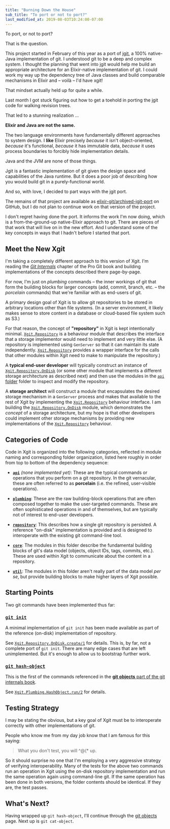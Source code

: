 ```yaml
---
title: "Burning Down the House"
sub_title: "To port or not to port?"
last_modified_at: 2019-08-03T10:24:00-07:00
---
```


To port, or not to port?

That is the question.

This project started in February of this year as a port of [jgit](https://www.eclipse.org/jgit/), a 100% native-Java implementation of git. I understood git to be a deep and complex system. I thought the planning that went into jgit would help me build an appropriate architecture for an Elixir-native implementation of git. I could work my way up the dependency tree of Java classes and build comparable mechanisms in Elixir and – voilà – I'd have xgit!

That mindset actually held up for quite a while.

Last month I got stuck figuring out how to get a toehold in porting the jgit code for walking revision trees.

That led to a stunning realization …

**Elixir and Java are not the same.**

The two language environments have fundamentally different approaches to system design. I **like** Elixir precisely _because_ it isn't object-oriented, _because_ it's functional, _because_ it has immutable data, _because_ it uses process boundaries to forcibly hide implementation details.

Java and the JVM are none of those things.

Jgit is a fantastic implementation of git given the design space and capabilities of the Java runtime. But it does a poor job of describing how you would build git in a purely-functional world.

And so, with love, I decided to part ways with the jgit port.

The remains of that project are available as [elixir-git/archived-jgit-port](https://github.com/elixir-git/archived-jgit-port/) on GitHub, but I do not plan to continue work on that version of the project.

I don't regret having done the port. It informs the work I'm now doing, which is a from-the-ground-up native-Elixir approach to git. There are pieces of that work that will live on in the new effort. And I understand some of the key concepts in ways that I hadn't before I started that port.

## Meet the New Xgit

I'm taking a completely different approach to this version of Xgit. I'm reading the [_Git Internals_](https://git-scm.com/book/en/v2/Git-Internals-Plumbing-and-Porcelain) chapter of the Pro Git book and building implementations of the concepts described there page-by-page.

For now, I'm just on _plumbing_ commands – the inner workings of git that form the building blocks for larger concepts (add, commit, branch, etc. – the _porcelain_ commands) that we're familiar with as end-users of git.

A primary design goal of Xgit is to allow git repositories to be stored in arbitrary locations other than file systems. (In a server environment, it likely makes sense to store content in a database or cloud-based file system such as S3.)

For that reason, the concept of **"repository"** in Xgit is kept intentionally minimal. [`Xgit.Repository`](https://hexdocs.pm/xgit/Xgit.Repository.html) is a behaviour module that describes the interface that a storage implementor would need to implement and very little else. (A repository is implemented using `GenServer` so that it can maintain its state independently. [`Xgit.Repository`](https://hexdocs.pm/xgit/Xgit.Repository.html) provides a wrapper interface for the calls that other modules within Xgit need to make to manipulate the repository.)

A **typical end-user developer** will typically construct an instance of [`Xgit.Repository.OnDisk`](https://hexdocs.pm/xgit/Xgit.Repository.OnDisk.html) (or some other module that implements a different storage architecture as described next) and then use the modules in the [`api` folder](https://github.com/elixir-git/xgit/tree/master/lib/xgit/api) folder to inspect and modify the repository.

A **storage architect** will construct a module that encapsulates the desired storage mechanism in a `GenServer` process and makes that available to the rest of Xgit by implementing the [`Xgit.Repository`](https://hexdocs.pm/xgit/Xgit.Repository.html) behaviour interface. I am building the [`Xgit.Repository.OnDisk`](https://hexdocs.pm/xgit/Xgit.Repository.OnDisk.html) module, which demonstrates the _concept_ of a storage architecture, but my hope is that other developers could implement other storage mechanisms by providing new implementations of the [`Xgit.Repository`](https://hexdocs.pm/xgit/Xgit.Repository.html) behaviour.

## Categories of Code

Code in Xgit is organized into the following categories, reflected in module naming and corresponding folder organization, listed here roughly in order from top to bottom of the dependency sequence:

* [**`api`**](https://github.com/elixir-git/xgit/tree/master/lib/xgit/api) _(none implemented yet)_: These are the typical commands or operations that you perform on a git repository. In the git vernacular, these are often referred to as **porcelain** (i.e. the refined, user-visible operations).

* [**`plumbing`**](https://github.com/elixir-git/xgit/tree/master/lib/xgit/plumbing): These are the raw building-block operations that are often composed together to make the user-targeted commands. These are often sophisticated operations in and of themselves, but are typically not of interest to end-user developers.

* [**`repository`**](https://github.com/elixir-git/xgit/tree/master/lib/xgit/repository): This describes how a single git repository is persisted. A reference "on-disk" implementation is provided and is designed to interoperate with the existing git command-line tool.

* [**`core`**](https://github.com/elixir-git/xgit/tree/master/lib/xgit/core): The modules in this folder describe the fundamental building blocks of git's data model (objects, object IDs, tags, commits, etc.). These are used within Xgit to communicate about the content in a repository.

* [**`util`**](https://github.com/elixir-git/xgit/tree/master/lib/xgit/util): The modules in this folder aren't really part of the data model _per se_, but provide building blocks to make higher layers of Xgit possible.

## Starting Points

Two git commands have been implemented thus far:

### [`git init`](https://git-scm.com/docs/git-init)

A minimal implementation of `git init` has been made available as part of the reference (on-disk) implementation of repository.

See [`Xgit.Repository.OnDisk.create/1`](https://hexdocs.pm/xgit/Xgit.Repository.OnDisk.html#create/1) for details. This is, by far, not a complete port of `git init`. There are many edge cases that are left unimplemented. But it's enough to allow us to bootstrap further work.

### [`git hash-object`](https://git-scm.com/docs/git-hash-object)

This is the first of the commands referenced in the [**git objects** part of the git internals book](https://git-scm.com/book/en/v2/Git-Internals-Git-Objects).

See [`Xgit.Plumbing.HashObject.run/2`](https://hexdocs.pm/xgit/Xgit.Plumbing.HashObject.html#run/2) for details.

## Testing Strategy

I may be stating the obvious, but a key goal of Xgit must be to interoperate correctly with other implementations of git.

People who know me from my day job know that I am famous for this saying:

> What you don't test, you will ^@(* up.

So it should surprise no one that I'm employing a very aggressive strategy of verifying interoperability. Many of the tests for the above two commands run an operation in Xgit using the on-disk repository implementation and run the same operation again using command-line git. If the same operation has been done in both versions, the folder contents should be identical. If they are, the test passes.

## What's Next?

Having wrapped up `git hash-object`, I'll continue through the [git objects](https://git-scm.com/book/en/v2/Git-Internals-Git-Objects) page. Next up is `git cat-object`.
